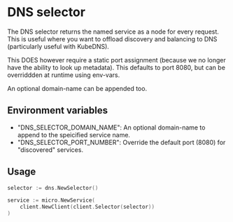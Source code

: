 # DNS selector

The DNS selector returns the named service as a node for every request. This is useful where you want to 
offload discovery and balancing to DNS (particularly useful with KubeDNS).

This DOES however require a static port assignment (because we no longer have the ability to look up metadata). This defaults to port 8080, but can be overriddden at runtime using env-vars.

An optional domain-name can be appended too.


## Environment variables

* "DNS_SELECTOR_DOMAIN_NAME": An optional domain-name to append to the speicified service name.
* "DNS_SELECTOR_PORT_NUMBER": Override the default port (8080) for "discovered" services.


## Usage

```go
selector := dns.NewSelector()

service := micro.NewService(
	client.NewClient(client.Selector(selector))
)
```
